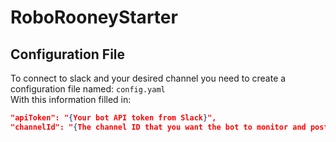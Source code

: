 # RoboRooneyStarter

## Configuration File
To connect to slack and your desired channel you need to create a configuration file named: `config.yaml`  
With this information filled in:    
```json
"apiToken": "{Your bot API token from Slack}",
"channelId": "{The channel ID that you want the bot to monitor and post to}"
```